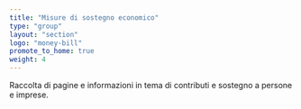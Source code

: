 ```yaml
---
title: "Misure di sostegno economico"
type: "group"
layout: "section"
logo: "money-bill"
promote_to_home: true
weight: 4
---
```


Raccolta di pagine e informazioni in tema di contributi e sostegno a persone e imprese.
